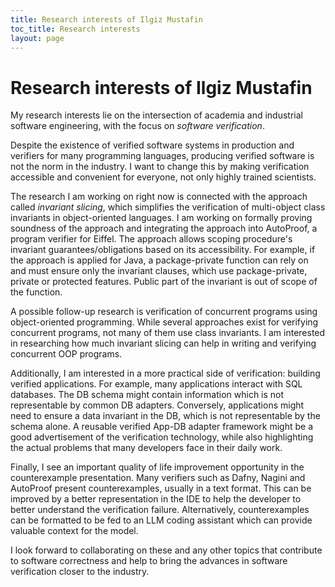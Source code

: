 ```yaml
---
title: Research interests of Ilgiz Mustafin
toc_title: Research interests
layout: page
---
```

# Research interests of Ilgiz Mustafin

My research interests lie on the intersection of academia and industrial
software engineering, with the focus on *software verification*.

Despite the existence of verified software systems in production and
verifiers for many programming languages, producing verified
software is not the norm in the industry. I want to change this by
making verification accessible and convenient for everyone, not only
highly trained scientists.

The research I am working on right now is connected with the approach called
*invariant slicing*, which simplifies the verification of multi-object
class invariants in object-oriented languages.
I am working on formally proving soundness
of the approach and integrating the approach into
AutoProof, a program verifier for Eiffel. The approach allows scoping
procedure's invariant guarantees/obligations based on its accessibility.
For example, if the approach is applied for Java,
a package-private function can rely on and must
ensure only the invariant clauses, which use package-private, private or
protected features. Public part of the invariant is out of scope
of the function.

A possible follow-up research is verification of concurrent programs using
object-oriented programming. While several approaches exist for
verifying concurrent programs, not many of them use class invariants.
I am interested in researching how much invariant slicing can help
in writing and verifying concurrent OOP programs.

Additionally, I am interested in a more practical side of verification:
building verified applications. For example, many applications interact
with SQL databases. The DB schema might contain information which
is not representable by common DB adapters. Conversely,
applications might need to ensure a data invariant in the DB, which
is not representable by the schema alone. A reusable verified App-DB adapter
framework might be a good advertisement of the verification technology, while
also highlighting the actual problems that many developers face in their
daily work.

Finally, I see an important quality of life improvement opportunity
in the counterexample presentation. Many verifiers such as Dafny, Nagini
and AutoProof present counterexamples, usually in a text format.
This can be improved by a better representation in the IDE to help
the developer to better understand the verification failure.
Alternatively, counterexamples can be formatted to be fed to an LLM
coding assistant which can provide valuable context for the model.

I look forward to collaborating on these and any other topics that
contribute to software correctness and help to bring the advances
in software verification closer to the industry.

